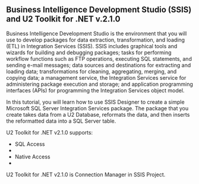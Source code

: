 ## Business Intelligence Development Studio (SSIS) and U2 Toolkit for .NET v.2.1.0 ##

Business Intelligence Development Studio is the environment that you will use to develop packages for data extraction, transformation, and loading (ETL) in Integration Services (SSIS). SSIS includes graphical tools and wizards for building and debugging packages; tasks for performing workflow functions such as FTP operations, executing SQL statements, and sending e-mail messages; data sources and destinations for extracting and loading data; transformations for cleaning, aggregating, merging, and copying data; a management service, the Integration Services service for administering package execution and storage; and application programming interfaces (APIs) for programming the Integration Services object model.

In this tutorial, you will learn how to use SSIS Designer to create a simple Microsoft SQL Server Integration Services package. The package that you create takes data from a U2 Database, reformats the data, and then inserts the reformatted data into a SQL Server table.

U2 Toolkit for .NET v2.1.0 supports:

-	SQL Access
-	
-	Native Access
-	


U2 Toolkit for .NET v2.1.0 is Connection Manager in SSIS Project.

